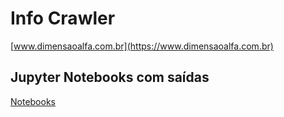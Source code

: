 # Info Crawler

[www.dimensaoalfa.com.br](https://www.dimensaoalfa.com.br)

## Jupyter Notebooks com saídas

[Notebooks](CrawlerDeNoticias-Completo.md)
